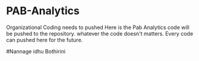 # PAB-Analytics
Organizational Coding needs to pushed
Here is the Pab Analytics code will be pushed to the repository. whatever the code doesn't matters. Every code can pushed here for the future. 

#Nannage idhu Bothirini
